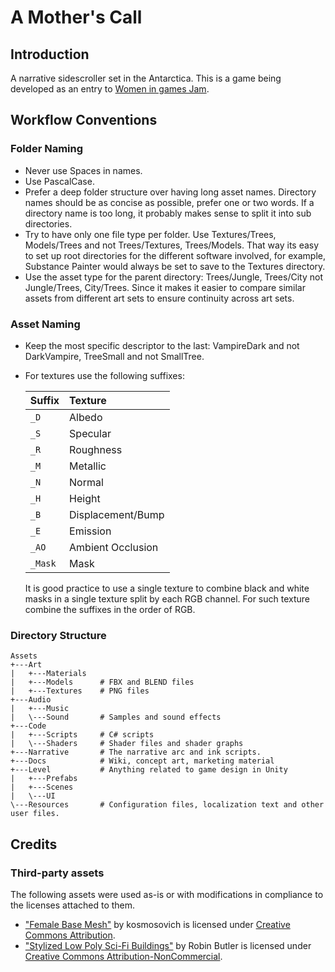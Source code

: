 # A Mother's Call

## Introduction

A narrative sidescroller set in the Antarctica. This is a game being developed as an entry to [Women in games Jam](https://itch.io/jam/women-in-games-jam).

## Workflow Conventions

### Folder Naming

 - Never use Spaces in names.
 - Use PascalCase.
 - Prefer a deep folder structure over having long asset names. Directory names should be as concise as possible, prefer one or two words. If a directory name is too long, it probably makes sense to split it into sub directories.
 - Try to have only one file type per folder. Use Textures/Trees, Models/Trees and not Trees/Textures, Trees/Models. That way its easy to set up root directories for the different software involved, for example, Substance Painter would always be set to save to the Textures directory.
 - Use the asset type for the parent directory: Trees/Jungle, Trees/City not Jungle/Trees, City/Trees. Since it makes it easier to compare similar assets from different art sets to ensure continuity across art sets.
 
### Asset Naming

 - Keep the most specific descriptor to the last: VampireDark and not DarkVampire, TreeSmall and not SmallTree.
 - For textures use the following suffixes:

    Suffix | Texture
    :------|:-----------------
    `_D`   | Albedo
    `_S`   | Specular
    `_R`   | Roughness
    `_M`   | Metallic
    `_N`   | Normal
    `_H`   | Height
    `_B`   | Displacement/Bump
    `_E`   | Emission
    `_AO`  | Ambient Occlusion
    `_Mask`| Mask
    
    It is good practice to use a single texture to combine black and white masks in a single texture split by each RGB channel. For such texture combine the suffixes in the order of RGB.

### Directory Structure

```
Assets
+---Art
|   +---Materials
|   +---Models      # FBX and BLEND files
|   +---Textures    # PNG files
+---Audio
|   +---Music
|   \---Sound       # Samples and sound effects
+---Code
|   +---Scripts     # C# scripts
|   \---Shaders     # Shader files and shader graphs
+---Narrative       # The narrative arc and ink scripts.
+---Docs            # Wiki, concept art, marketing material
+---Level           # Anything related to game design in Unity
|   +---Prefabs
|   +---Scenes
|   \---UI
\---Resources       # Configuration files, localization text and other user files.
```


## Credits

### Third-party assets

The following assets were used as-is or with modifications in compliance to the licenses attached to them.
 - ["Female Base Mesh"](https://skfb.ly/onVon) by kosmosovich is licensed under [Creative Commons Attribution](http://creativecommons.org/licenses/by/4.0/).
 - ["Stylized Low Poly Sci-Fi Buildings"](https://skfb.ly/6ztoo) by Robin Butler is licensed under [Creative Commons Attribution-NonCommercial](http://creativecommons.org/licenses/by-nc/4.0/).
